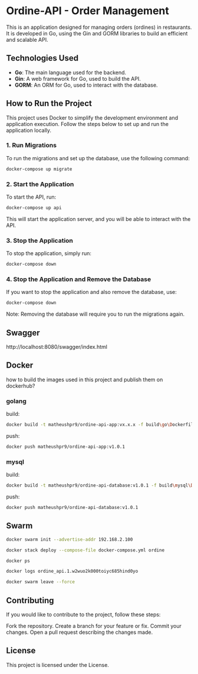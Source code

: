 # Ordine-API - Order Management

This is an application designed for managing orders (ordines) in restaurants. It is developed in Go, using the Gin and GORM libraries to build an efficient and scalable API.

## Technologies Used

- **Go**: The main language used for the backend.
- **Gin**: A web framework for Go, used to build the API.
- **GORM**: An ORM for Go, used to interact with the database.

## How to Run the Project

This project uses Docker to simplify the development environment and application execution. Follow the steps below to set up and run the application locally.

### 1. Run Migrations

To run the migrations and set up the database, use the following command:

```bash
docker-compose up migrate

```
### 2. Start the Application
To start the API, run:

```bash
docker-compose up api
```

This will start the application server, and you will be able to interact with the API.

### 3. Stop the Application
To stop the application, simply run:

```bash
docker-compose down
```

### 4. Stop the Application and Remove the Database
If you want to stop the application and also remove the database, use:

```bash
docker-compose down
```

Note: Removing the database will require you to run the migrations again.

## Swagger
http://localhost:8080/swagger/index.html

## Docker

how to build the images used in this project and publish them on dockerhub?

### golang
build:
```bash
docker build -t matheushpr9/ordine-api-app:vx.x.x -f build\go\Dockerfile .
```
push:
```bash
docker push matheushpr9/ordine-api-app:v1.0.1
```

### mysql
build:
```bash
docker build -t matheushpr9/ordine-api-database:v1.0.1 -f build\mysql\Dockerfile .
```
push:
```bash
docker push matheushpr9/ordine-api-database:v1.0.1
```

## Swarm  
 
```bash
docker swarm init --advertise-addr 192.168.2.100
```
```bash
docker stack deploy --compose-file docker-compose.yml ordine
```
```bash
docker ps
```
```bash
docker logs ordine_api.1.w2wuo2k000toiyc685hind0yo
```

```bash
docker swarm leave --force
```

## Contributing
If you would like to contribute to the project, follow these steps:

Fork the repository.
Create a branch for your feature or fix.
Commit your changes.
Open a pull request describing the changes made.
## License
This project is licensed under the  License.